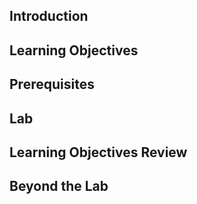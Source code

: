 ## Introduction

## Learning Objectives

## Prerequisites

## Lab

## Learning Objectives Review

## Beyond the Lab
